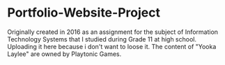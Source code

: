 # Portfolio-Website-Project
Originally created in 2016 as an assignment for the subject of Information Technology Systems that I studied during Grade 11 at high school. Uploading it here because i don't want to loose it. The content of "Yooka Laylee" are owned by Playtonic Games. 
